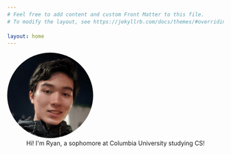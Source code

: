 ```yaml
---
# Feel free to add content and custom Front Matter to this file.
# To modify the layout, see https://jekyllrb.com/docs/themes/#overriding-theme-defaults

layout: home
---
```

<div style="width:800px; margin: 0 auto;">
<img src="/assets/img/nightface.jpg" alt="Ryan Anselm" height="200" width="200" style="border-radius:50%"/>
</div>

<div style="text-align:center;">
Hi! I'm Ryan, a sophomore at Columbia University studying CS!
</div>